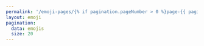 ```yaml
---
permalink: '/emoji-pages/{% if pagination.pageNumber > 0 %}page-{{ pagination.pageNumber + 1 }}/{% endif %}index.html'
layout: emoji
pagination:
  data: emojis
  size: 20
---
```

